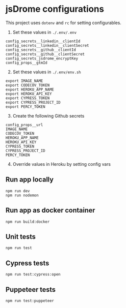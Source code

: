 # jsDrome configurations

This project uses `dotenv` and `rc` for setting configurables.

1. Set these values in `./.env/.env`

```
config_secrets__linkedin__clientId
config_secrets__linkedin__clientSecret
config_secrets__github__clientId
config_secrets__github__clientSecret
config_secrets_jsdrome_encryptKey
config_props__gtmId
```

2. Set these values in `./.env/env.sh`

```shell
export IMAGE_NAME
export CODECOV_TOKEN
export HEROKU_APP_NAME
export HEROKU_API_KEY
export CYPRESS_TOKEN
export CYPRESS_PROJECT_ID
export PERCY_TOKEN
```

3. Create the following Github secrets

```
config_props__url
IMAGE_NAME
CODECOV_TOKEN
HEROKU_APP_NAME
HEROKU_API_KEY
CYPRESS_TOKEN
CYPRESS_PROJECT_ID
PERCY_TOKEN
```

4. Override values in Heroku by setting config vars

## Run app locally

```shell
npm run dev
npm run nodemon
```

## Run app as docker container

```shell
npm run build:docker
```

## Unit tests

```shell
npm run test
```

## Cypress tests

```shell
npm run test:cypress:open
```

## Puppeteer tests

```shell
npm run test:puppeteer
```
